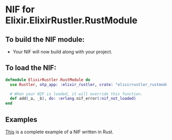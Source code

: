 # NIF for Elixir.ElixirRustler.RustModule

## To build the NIF module:

- Your NIF will now build along with your project.

## To load the NIF:

```elixir
defmodule ElixirRustler.RustModule do
  use Rustler, otp_app: :elixir_rustler, crate: "elixirrustler_rustmodule"

  # When your NIF is loaded, it will override this function.
  def add(_a, _b), do: :erlang.nif_error(:nif_not_loaded)
end
```

## Examples

[This](https://github.com/rusterlium/NifIo) is a complete example of a NIF written in Rust.
